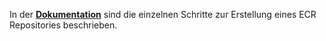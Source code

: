 In der **[Dokumentation](https://docs.aws.amazon.com/de_de/AmazonECR/latest/userguide/repository-create.html )** sind die einzelnen Schritte zur Erstellung eines ECR Repositories beschrieben.